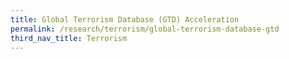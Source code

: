 ```yaml
---
title: Global Terrorism Database (GTD) Acceleration
permalink: /research/terrorism/global-terrorism-database-gtd
third_nav_title: Terrorism
---
```

